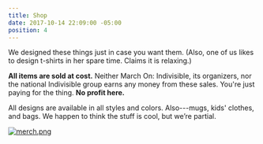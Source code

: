 ```yaml
---
title: Shop
date: 2017-10-14 22:09:00 -05:00
position: 4
---
```


We designed these things just in case you want them. (Also, one of us likes to design t-shirts in her spare time. Claims it is relaxing.) 

**All items are sold at cost.** Neither March On: Indivisible, its organizers, nor the national Indivisible group earns any money from these sales. You're just paying for the thing. **No profit here.**

All designs are available in all styles and colors. Also---mugs, kids' clothes, and bags. We happen to think the stuff is cool, but we’re partial.

[![merch.png](/uploads/merch.png)](https://www.redbubble.com/people/MarchOnKnoxCo/shop?asc=u)